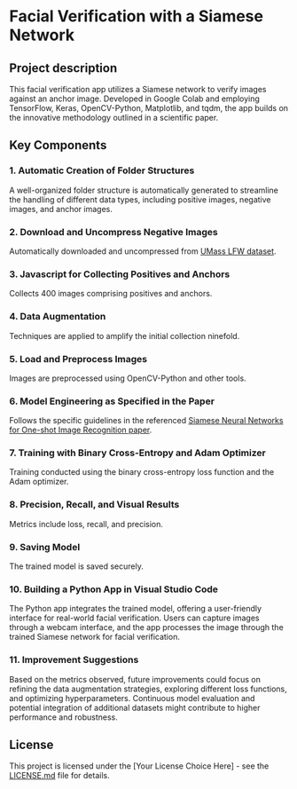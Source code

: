 # Facial Verification with a Siamese Network

## Project description
This facial verification app utilizes a Siamese network to verify images against an anchor image. Developed in Google Colab and employing TensorFlow, Keras, OpenCV-Python, Matplotlib, and tqdm, the app builds on the innovative methodology outlined in a scientific paper.

## Key Components

### 1. Automatic Creation of Folder Structures
A well-organized folder structure is automatically generated to streamline the handling of different data types, including positive images, negative images, and anchor images.

### 2. Download and Uncompress Negative Images
Automatically downloaded and uncompressed from [UMass LFW dataset](http://vis-www.cs.umass.edu/lfw/lfw.tgz).

### 3. Javascript for Collecting Positives and Anchors
Collects 400 images comprising positives and anchors.

### 4. Data Augmentation
Techniques are applied to amplify the initial collection ninefold.

### 5. Load and Preprocess Images
Images are preprocessed using OpenCV-Python and other tools.

### 6. Model Engineering as Specified in the Paper
Follows the specific guidelines in the referenced [Siamese Neural Networks for One-shot Image Recognition paper](https://www.cs.cmu.edu/~rsalakhu/papers/oneshot1.pdf).

### 7. Training with Binary Cross-Entropy and Adam Optimizer
Training conducted using the binary cross-entropy loss function and the Adam optimizer.

### 8. Precision, Recall, and Visual Results
Metrics include loss, recall, and precision.

### 9. Saving Model
The trained model is saved securely.

### 10. Building a Python App in Visual Studio Code
The Python app integrates the trained model, offering a user-friendly interface for real-world facial verification. Users can capture images through a webcam interface, and the app processes the image through the trained Siamese network for facial verification.

### 11. Improvement Suggestions
Based on the metrics observed, future improvements could focus on refining the data augmentation strategies, exploring different loss functions, and optimizing hyperparameters. Continuous model evaluation and potential integration of additional datasets might contribute to higher performance and robustness.

## License
This project is licensed under the [Your License Choice Here] - see the [LICENSE.md](LICENSE.md) file for details.
